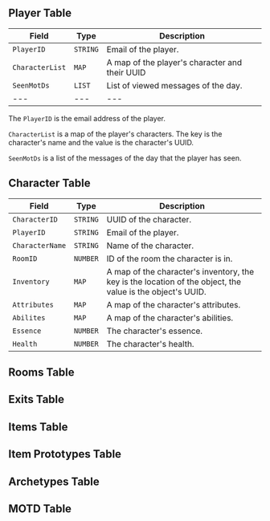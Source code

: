 ## Player Table

| Field | Type | Description |
| --- | --- | --- |
| `PlayerID` | `STRING` | Email of the player. |
| `CharacterList` | `MAP` | A map of the player's character and their UUID |
| `SeenMotDs` | `LIST` | List of viewed messages of the day.
| --- | --- | --- |

The `PlayerID` is the email address of the player.

`CharacterList` is a map of the player's characters. The key is the character's name and the value is the character's UUID.

`SeenMotDs` is a list of the messages of the day that the player has seen.

## Character Table

| Field | Type | Description |
| --- | --- | --- |
| `CharacterID` | `STRING` | UUID of the character. |
| `PlayerID` | `STRING` | Email of the player. |
| `CharacterName` | `STRING` | Name of the character. |
| `RoomID` | `NUMBER` | ID of the room the character is in. |
| `Inventory` | `MAP` | A map of the character's inventory, the key is the location of the object, the value is the object's UUID. |
| `Attributes` | `MAP` | A map of the character's attributes. |
| `Abilites` | `MAP` | A map of the character's abilities. |
| `Essence` | `NUMBER` | The character's essence. |
| `Health` | `NUMBER` | The character's health. |



## Rooms Table


## Exits Table


## Items Table


## Item Prototypes Table


## Archetypes Table


## MOTD Table


